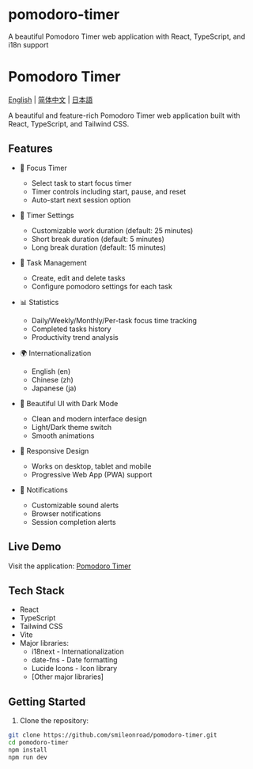 # pomodoro-timer
A beautiful Pomodoro Timer web application with React, TypeScript, and i18n support

# Pomodoro Timer

[English](./README.md) | [简体中文](./README.zh-CN.md) | [日本語](./README.ja.md)

A beautiful and feature-rich Pomodoro Timer web application built with React, TypeScript, and Tailwind CSS.

## Features

- 🎯 Focus Timer
  - Select task to start focus timer
  - Timer controls including start, pause, and reset
  - Auto-start next session option
  
- 🎯 Timer Settings
  - Customizable work duration (default: 25 minutes)
  - Short break duration (default: 5 minutes)
  - Long break duration (default: 15 minutes)

- 📝 Task Management
  - Create, edit and delete tasks
  - Configure pomodoro settings for each task
  
- 📊 Statistics
  - Daily/Weekly/Monthly/Per-task focus time tracking
  - Completed tasks history
  - Productivity trend analysis

- 🌍 Internationalization
  - English (en)
  - Chinese (zh)
  - Japanese (ja)

- 🎨 Beautiful UI with Dark Mode
  - Clean and modern interface design
  - Light/Dark theme switch
  - Smooth animations

- 📱 Responsive Design
  - Works on desktop, tablet and mobile
  - Progressive Web App (PWA) support

- 🔔 Notifications
  - Customizable sound alerts
  - Browser notifications
  - Session completion alerts

## Live Demo

Visit the application: [Pomodoro Timer](https://gleeful-marigold-65f08c.netlify.app)

## Tech Stack

- React
- TypeScript
- Tailwind CSS
- Vite
- Major libraries:
  - i18next - Internationalization
  - date-fns - Date formatting
  - Lucide Icons - Icon library
  - [Other major libraries]

## Getting Started

1. Clone the repository:
```bash
git clone https://github.com/smileonroad/pomodoro-timer.git
cd pomodoro-timer
npm install
npm run dev
